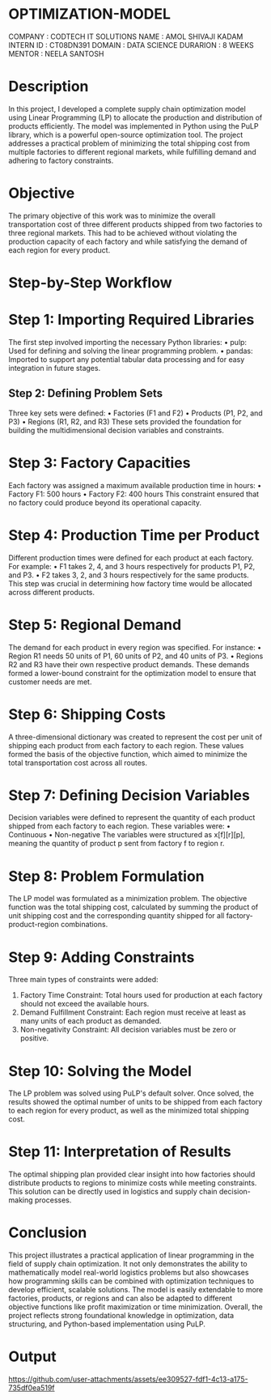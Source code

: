 # OPTIMIZATION-MODEL

COMPANY : CODTECH IT SOLUTIONS 
NAME : AMOL SHIVAJI KADAM 
INTERN ID : CT08DN391 
DOMAIN : DATA SCIENCE 
DURARION : 8 WEEKS 
MENTOR : NEELA SANTOSH

# Description

In this project, I developed a complete supply chain optimization model using Linear Programming (LP) to allocate the production and distribution of products efficiently. The model was implemented in Python using the PuLP library, which is a powerful open-source optimization tool. The project addresses a practical problem of minimizing the total shipping cost from multiple factories to different regional markets, while fulfilling demand and adhering to factory constraints.
# Objective
The primary objective of this work was to minimize the overall transportation cost of three different products shipped from two factories to three regional markets. This had to be achieved without violating the production capacity of each factory and while satisfying the demand of each region for every product.

# Step-by-Step Workflow
# Step 1: Importing Required Libraries
The first step involved importing the necessary Python libraries:
•	pulp: Used for defining and solving the linear programming problem.
•	pandas: Imported to support any potential tabular data processing and for easy integration in future stages.
## Step 2: Defining Problem Sets
Three key sets were defined:
•	Factories (F1 and F2)
•	Products (P1, P2, and P3)
•	Regions (R1, R2, and R3)
These sets provided the foundation for building the multidimensional decision variables and constraints.
# Step 3: Factory Capacities
Each factory was assigned a maximum available production time in hours:
•	Factory F1: 500 hours
•	Factory F2: 400 hours
This constraint ensured that no factory could produce beyond its operational capacity.
# Step 4: Production Time per Product
Different production times were defined for each product at each factory. For example:
•	F1 takes 2, 4, and 3 hours respectively for products P1, P2, and P3.
•	F2 takes 3, 2, and 3 hours respectively for the same products.
This step was crucial in determining how factory time would be allocated across different products.
# Step 5: Regional Demand
The demand for each product in every region was specified. For instance:
•	Region R1 needs 50 units of P1, 60 units of P2, and 40 units of P3.
•	Regions R2 and R3 have their own respective product demands.
These demands formed a lower-bound constraint for the optimization model to ensure that customer needs are met.
# Step 6: Shipping Costs
A three-dimensional dictionary was created to represent the cost per unit of shipping each product from each factory to each region. These values formed the basis of the objective function, which aimed to minimize the total transportation cost across all routes.
# Step 7: Defining Decision Variables
Decision variables were defined to represent the quantity of each product shipped from each factory to each region. These variables were:
•	Continuous
•	Non-negative
The variables were structured as x[f][r][p], meaning the quantity of product p sent from factory f to region r.
# Step 8: Problem Formulation
The LP model was formulated as a minimization problem. The objective function was the total shipping cost, calculated by summing the product of unit shipping cost and the corresponding quantity shipped for all factory-product-region combinations.
# Step 9: Adding Constraints
Three main types of constraints were added:
1.	Factory Time Constraint: Total hours used for production at each factory should not exceed the available hours.
2.	Demand Fulfillment Constraint: Each region must receive at least as many units of each product as demanded.
3.	Non-negativity Constraint: All decision variables must be zero or positive.
# Step 10: Solving the Model
The LP problem was solved using PuLP's default solver. Once solved, the results showed the optimal number of units to be shipped from each factory to each region for every product, as well as the minimized total shipping cost.
# Step 11: Interpretation of Results
The optimal shipping plan provided clear insight into how factories should distribute products to regions to minimize costs while meeting constraints. This solution can be directly used in logistics and supply chain decision-making processes.

# Conclusion
This project illustrates a practical application of linear programming in the field of supply chain optimization. It not only demonstrates the ability to mathematically model real-world logistics problems but also showcases how programming skills can be combined with optimization techniques to develop efficient, scalable solutions. The model is easily extendable to more factories, products, or regions and can also be adapted to different objective functions like profit maximization or time minimization.
Overall, the project reflects strong foundational knowledge in optimization, data structuring, and Python-based implementation using PuLP.

# Output
https://github.com/user-attachments/assets/ee309527-fdf1-4c13-a175-735df0ea519f
